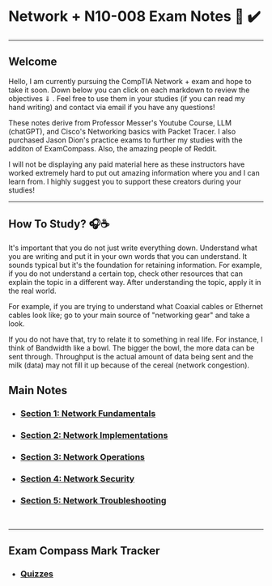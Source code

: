 # Network +  N10-008 Exam Notes 📖 ✔️ 
<hr>

## Welcome
<p> Hello, I am currently pursuing the CompTIA Network + exam and hope to take it soon. Down below you can click on each markdown to review the objectives ⇓ . Feel free to use them in your studies (if you can read my hand writing) and contact via email if you have any questions! 
</p>

<p> These notes derive from Professor Messer's Youtube Course, LLM (chatGPT), and Cisco's Networking basics with Packet Tracer. I also purchased Jason Dion's practice exams to further my studies with the additon of ExamCompass. Also, the amazing people of Reddit. 
</p>
  
<p> I will not be displaying any paid material here as these instructors have worked extremely hard to put out amazing information where you and I can learn from. I highly suggest you to support these creators during your studies! 
</p>

<hr> 

## How To Study? 🎧☕
<p> It's important that you do not just write everything down. Understand what you are writing and put it in your own words that you can understand. It sounds typical but it's the foundation for retaining information. For example, if you do not understand a certain top, check other resources that can explain the topic in a different way. After understanding the topic, apply it in the real world. 
  
For example, if you are trying to understand what Coaxial cables or Ethernet cables look like; go to your main source of "networking gear" and take a look. 

If you do not have that, try to relate it to something in real life. For instance, I think of Bandwidth like a bowl. The bigger the bowl, the more data can be sent through. Throughput is the actual amount of data being sent and the milk (data) may not fill it up because of the cereal (network congestion). 
</p>

## Main Notes 
- <h3> <a href="MarkdownV3/Section1.md"> Section 1: Network Fundamentals </a> </h3>
- <h3> <a href="MarkdownV3/Section2.md"> Section 2: Network  Implementations </a> </h3>
- <h3> <a href="MarkdownV3/Section3.md"> Section 3: Network Operations </a> </h3>
- <h3> <a href="MarkdownV3/Section4.md"> Section 4: Network Security </a> </h3>
- <h3> <a href="MarkdownV3/Section5.md"> Section 5: Network Troubleshooting </a> </h3>
<br>

<hr> 

## Exam Compass Mark Tracker 

- <h3> <a href ="MarkdownV3/ExamCompassMarks.md"> Quizzes </a> </h3>



